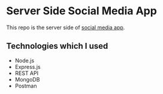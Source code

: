 # Server Side Social Media App

This repo is the server side of [social media app](https://github.com/eneskaya12/social-media-app).

## Technologies which I used

- Node.js
- Express.js
- REST API
- MongoDB
- Postman